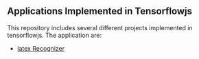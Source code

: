 ## Applications Implemented in Tensorflowjs
This repository includes several different projects implemented in tensorflowjs. The application are:
- [latex Recognizer](latexrecognizer)
